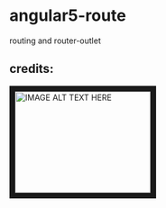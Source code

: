 # angular5-route
routing and router-outlet

## credits:
<a href="http://www.youtube.com/watch?feature=player_embedded&v=https://www.youtube.com/watch?v=Rhc3sOEhP4A" target="_blank">
 <img src="http://img.youtube.com/vi/https://www.youtube.com/watch?v=Rhc3sOEhP4A/0.jpg" alt="IMAGE ALT TEXT HERE" width="240" height="180" border="10" />
</a>
